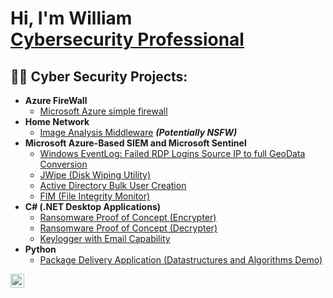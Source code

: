 <h1>Hi, I'm William <br/> <a href="[[https://www.linkedin.com/in/joshmadakor](https://www.linkedin.com/in/william-chalmi-6319a3169/)/](https://www.linkedin.com/in/william-chalmi-6319a3169/)">Cybersecurity Professional</a></h1>

<h2>👨‍💻 Cyber Security Projects:</h2>

- <b>Azure FireWall </b>
  - [Microsoft Azure simple firewall](https://github.com/joshmadakor1/Algorithms-Practice)
- <b>Home Network</b>
  - [Image Analysis Middleware](https://github.com/joshmadakor1/4chan-Image-Analysis-Middleware-C964) <b><i>(Potentially NSFW)</b></i>
- <b>Microsoft Azure-Based SIEM and Microsoft Sentinel</b>
  - [Windows EventLog: Failed RDP Logins Source IP to full GeoData Conversion](https://github.com/joshmadakor1/Sentinel-Lab)
  - [JWipe (Disk Wiping Utility)](https://github.com/joshmadakor1/Jwipe.PowerShell)
  - [Active Directory Bulk User Creation](https://github.com/joshmadakor1/AD_PS)
  - [FIM (File Integrity Monitor)](https://github.com/joshmadakor1/PowerShell-Integrity-FIM)
- <b>C# (.NET Desktop Applications)</b>
  - [Ransomware Proof of Concept (Encrypter)](https://github.com/joshmadakor1/EncrypterPOC)
  - [Ransomware Proof of Concept (Decrypter)](https://github.com/joshmadakor1/DecrypterPOC)
  - [Keylogger with Email Capability](https://github.com/joshmadakor1/Key-Logger-With-Email)
- <b>Python</b>
  - [Package Delivery Application (Datastructures and Algorithms Demo)](https://github.com/joshmadakor1/Package-Delivery-Pathfinding-Algorithm)




[<img align="left" alt="WIlliam Chalmi | LinkedIn" width="22px" src="https://cdn.jsdelivr.net/npm/simple-icons@v3/icons/linkedin.svg" />][linkedin]

[linkedin]:https://www.linkedin.com/in/william-chalmi-6319a3169/



